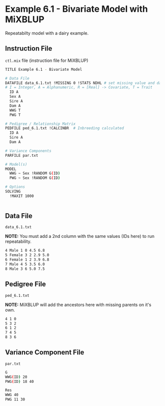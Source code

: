 
# Example 6.1 - Bivariate Model with MiXBLUP

Repeatabilty model with a dairy example. 

## Instruction File

`ctl.mix` file (instruction file for MiXBLUP)

```bash
TITLE Example 6.1 - Bivariate Model

# Data File
DATAFILE data_6.1.txt !MISSING 0 !STATS NDHL # set missing value and data statistics
# I = Integer, A = Alphanumeric, R = [Real] -> Covariate, T = Trait
  ID A
  Sex A
  Sire A
  Dam A
  WWG T
  PWG T

# Pedigree / Relationship Matrix
PEDFILE ped_6.1.txt !CALCINBR  # Inbreeding calculated
  ID A
  Sire A
  Dam A

# Variance Components
PARFILE par.txt

# Model(s)
MODEL 
  WWG ~ Sex !RANDOM G(ID)
  PWG ~ Sex !RANDOM G(ID)

# Options
SOLVING 
  !MAXIT 1000
 
```

## Data File

`data_6.1.txt`

**NOTE:** You must add a 2nd column with the same values (IDs here) to run repeatability. 

```bash
4 Male 1 0 4.5 6.8
5 Female 3 2 2.9 5.0
6 Female 1 2 3.9 6.8
7 Male 4 5 3.5 6.0
8 Male 3 6 5.0 7.5
```

## Pedigree File

`ped_6.1.txt`

**NOTE:** MiXBLUP will add the ancestors here with missing parents on it's own. 

```bash
4 1 0
5 3 2
6 1 2
7 4 5
8 3 6
```

## Variance Component File

`par.txt`

```bash
G
WWG(ID) 20
PWG(ID) 18 40

Res
WWG 40
PWG 11 30
```


